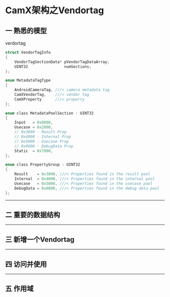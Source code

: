 # CamX架构之Vendortag

## 一 熟悉的模型

verdortag    

```c
struct VendorTagInfo
{
    VendorTagSectionData* pVendorTagDataArray; 
    UINT32                numSections;
};
```

```c
enum MetadataTagType
{
    AndroidCameraTag, ///< camera metadata tag
    CamXVendorTag,    ///< vendor tag
    CamXProperty      ///< property
};
```

```c
enum class MetadataPoolSection : UINT32
{
    Input   = 0x0800, 
    Usecase = 0x2000,
    // 0x3000 - Result Prop
    // 0x4000 - Internal Prop
    // 0x5000 - Usecase Prop
    // 0x6000 - DebugData Prop
    Static  = 0x7000,
};
```

```c
enum class PropertyGroup : UINT32
{
    Result    = 0x3000, ///< Properties found in the result pool
    Internal  = 0x4000, ///< Properties found in the internal pool
    Usecase   = 0x5000, ///< Properties found in the usecase pool
    DebugData = 0x6000, ///< Properties found in the debug data pool
};
```





---

## 二 重要的数据结构



---

## 三 新增一个Vendortag



---

## 四 访问并使用



---

## 五 作用域


